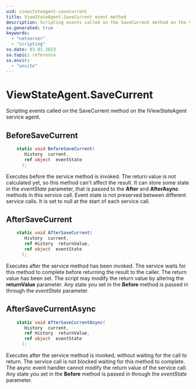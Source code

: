 ```yaml
---
uid: viewstateagent-savecurrent
title: ViewStateAgent.SaveCurrent event method
description: Scripting events called on the SaveCurrent method on the ViewStateAgent service agent.
so.generated: true
keywords:
  - "netserver"
  - "scripting"
so.date: 03.01.2023
so.topic: reference
so.envir:
  - "onsite"
---
```

# ViewStateAgent.SaveCurrent

Scripting events called on the <see cref='M:SuperOffice.CRM.Services.IViewStateAgent.SaveCurrent'>SaveCurrent</see> method on the <see cref='IViewStateAgent'>IViewStateAgent</see>  service agent.

## BeforeSaveCurrent
```cs
    static void BeforeSaveCurrent(
       History  current,
       ref object  eventState
      );
```
Executes before the service method is invoked.
The return value is not calculated yet, so this method can't affect the result.
It can store some state in the *eventState* parameter, that is passed to the **After** and **AfterAsync** methods in this service call.
Event state is not preserved between different service calls. It is set to null at the start of each service call.
## AfterSaveCurrent
```cs
    static void AfterSaveCurrent(
       History  current,
       ref History  returnValue,
       ref object  eventState
      );
```
Executes after the service method has been invoked. The service waits for this method to complete before returning the result to the caller.
The return value has been set. The script may modify the return value by altering the **returnValue** parameter.
Any state you set in the **Before** method is passed in through the *eventState* parameter.
## AfterSaveCurrentAsync
```cs
    static void AfterSaveCurrentAsync(
       History  current,
       ref History  returnValue,
       ref object  eventState
      );
```
Executes after the service method is invoked, without waiting for the call to return.
The service call is not blocked waiting for this method to complete.
The async event handler cannot modify the return value of the service call.
Any state you set in the **Before** method is passed in through the *eventState* parameter.

